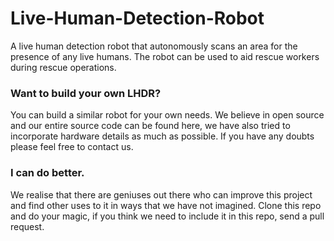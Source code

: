 # Live-Human-Detection-Robot

A live human detection robot that autonomously scans an area for the presence of any live humans. The robot can be used to aid rescue workers during rescue operations.

<h3>Want to build your own LHDR?</h3>

You can build a similar robot for your own needs. We believe in open source and our entire source code can be found here, we have also tried to incorporate hardware details as much as possible. If you have any doubts please feel free to contact us.

<h3>I can do better.</h3>

We realise that there are geniuses out there who can improve this project and find other uses to it in ways that we have not imagined. Clone this repo and do your magic, if you think we need to include it in this repo, send a pull request.

